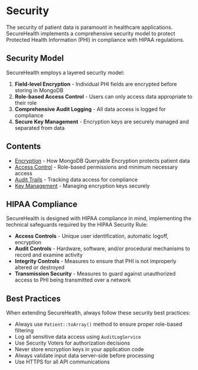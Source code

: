 # Security

The security of patient data is paramount in healthcare applications. SecureHealth implements a comprehensive security model to protect Protected Health Information (PHI) in compliance with HIPAA regulations.

## Security Model

SecureHealth employs a layered security model:

1. **Field-level Encryption** - Individual PHI fields are encrypted before storing in MongoDB
2. **Role-based Access Control** - Users can only access data appropriate to their role
3. **Comprehensive Audit Logging** - All data access is logged for compliance
4. **Secure Key Management** - Encryption keys are securely managed and separated from data

## Contents

- [Encryption](encryption) - How MongoDB Queryable Encryption protects patient data
- [Access Control](access-control) - Role-based permissions and minimum necessary access
- [Audit Trails](audit-trails) - Tracking data access for compliance
- [Key Management](key-management) - Managing encryption keys securely

## HIPAA Compliance

SecureHealth is designed with HIPAA compliance in mind, implementing the technical safeguards required by the HIPAA Security Rule:

- **Access Controls** - Unique user identification, automatic logoff, encryption
- **Audit Controls** - Hardware, software, and/or procedural mechanisms to record and examine activity
- **Integrity Controls** - Measures to ensure that PHI is not improperly altered or destroyed
- **Transmission Security** - Measures to guard against unauthorized access to PHI being transmitted over a network

## Best Practices

When extending SecureHealth, always follow these security best practices:

- Always use `Patient::toArray()` method to ensure proper role-based filtering
- Log all sensitive data access using `AuditLogService`
- Use Security Voters for authorization decisions
- Never store encryption keys in your application code
- Always validate input data server-side before processing
- Use HTTPS for all API communications